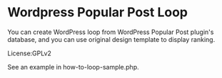 Wordpress Popular Post Loop
===========================

You can create WordPress loop from WordPress Popular Post plugin's database,
and you can use original design template to display ranking.

License:GPLv2

See an example in how-to-loop-sample.php.